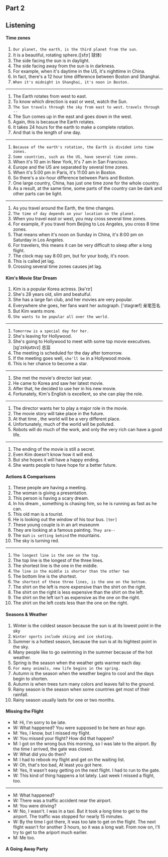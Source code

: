## Part 2

## Listening

#### Time zones

1. `Our planet, the earth, is the third planet from the sun`.
2. It is a beautiful, rotating sphere.([sfɪr] 球体)
3. The side facing the sun is in daylight.
4. The side facing away from the sun is in darkness.
5. For example, when it's daytime in the US, it's nighttime in China.
6. In fact, there's a 12 hour time difference between Boston and Shanghai.
7. `When it's midnight in Shanghai, it's noon in Boston.`

---

1. The Earth rotates from west to east.
2. To know which direction is east or west, watch the Sun.
3. `The Sun travels through the sky from east to west.` `travels through --`
4. The Sun comes up in the east and goes down in the west.
5. Again, this is becasue the Earth rotates.
6. It takes 24 hours for the earth to make a complete rotation.
7. And that is the length of one day.

---

1. `Because of the earth's rotation, the Earth is divided into time zones.`
2. `Some countries, such as the US, have several time zones.`
3. When it's 10 am in New York, It's 7 am in San Francisco.
4. Europe and the US are separated by several time zones.
5. When it's 5:00 pm in Paris, it's 11:00 am in Boston.
6. So there's a six-hour difference between Paris and Boston.
7. One large country, China, has just one time zone for the whole country.
8. As a result, at the same time, some parts of the country can be dark and other parts can be light.

---

1. As you travel around the Earth, the time changes.
2. `The time of day depends on your location on the planet.`
3. When you travel east or west, you may cross several time zones.
4. For example, if you travel from Beijing to Los Angeles, you cross 8 time zones.
5. That means when it's noon on Sunday in China, it's 8:00 pm on Saturday in Los Angeles.
6. For travelers, this means it can be very difficult to sleep after a long flight.
7. The clock may say 8:00 pm, but for your body, it's noon.
8. This is called jet lag.
9. Crossing several time zones causes jet lag.

#### Kim's Movie Star Dream

1. Kim is a popular Korea actress. [kə'rɪr]
2. She's 28 years old, slim and beatuiful.
3. She has a large fan club, and her movies are very popular.
4. Everywhere she goes, her fans want her autograph. ['ɔtəɡræf] 亲笔签名
5. But Kim wants more.
6. `She wants to be popular all over the world.`

---

1. `Tomorrow is a special day for her.`
2. She's leaving for Hollywood.
3. She's going to Hollywood to meet with some top movie executives. [ɪg'zɛkjʊtɪvz] 总监
4. The meeting is scheduled for the day after tomorrow.
5. If the meeting goes well, `she'll be` in a Hollywood movie.
6. This is her chance to become a star.

---

1. She met the movie's director last year.
2. He came to Korea and saw her latest movie.
3. After that, he decided to use her in his new movie.
4. Fortunately, Kim's English is excellent, so she can play the role.

---

1. The director wants her to play a major role in the movie.
2. The movie story will take place in the future.
3. At that time , the world will be a very different place.
4. Unfortunately, much of the world will be polluted.
5. Robots will do much of the work, and only the very rich can have a good life.

---

1. The ending of the movie is still a secret.
2. Even Kim doesn't know how it will end.
3. But she hopes it will have a happy ending.
4. She wants people to have hope for a better future.

#### Actions & Comparisons

1. These people are having a meeting.
2. The woman is giving a presentation.
3. This person is having a scary dream.
4. In his dream , something is chasing him, so he is running as fast as he can.
5. This old man is a tourist.
6. He is looking out the window of his tour bus. `[tʊr]`
7. These young couple is in an art museunm
8. They are looking at a famous painting. `They are--`
9. The sun `is setting behind` the mountains.
10. The sky is turning red.

---

1. `The longest line is the one on the top.`
2. The top line is the longest of the three lines.
3. The shortest line is the one in the middle.
4. `The line in the middle is shorter than the other two`
5. The bottom line is the shortest.
6. `The shortest of these three lines, is the one on the bottom.`
7. The shirt on the left is more expensive than the shirt on the right.
8. The shirt on the right is less expensive than the shirt on the left.
9. The shirt on the left isn't as expensive as the one on the right.
10. The shirt on the left costs less than the one on the right.

#### Seasons & Weather

1. Winter is the coldest season because the sun is at its lowest point in the sky
2. `Winter sports include skiing and ice skating.`
3. Summer is a hottest season, because the sun is at its hightest point in the sky.
4. Many people like to go swimming in the summer because of the hot weather.
5. Spring is the season when the weather gets warmer each day.
6. `For many animals, new life begins in the spring.`
7. Autumn is the season when the weather begins to cool and the days begin to shorten.
8. Autumn is when trees turn many colors and leaves fall to the ground.
9. Rainy season is the season when some countries get most of their rainfall.
10. Rainy season usually lasts for one or two months.

#### Missing the Flight

- M: Hi, I'm sorry to be late.
- W: What happened? You were supposed to be here an hour ago.
- M: Yes, I know, but I missed my flight.
- W: You missed your flight? How did that happen?
- M: I got on the wrong bus this morning, so I was late to the airport. By the time I arrived, the gate was closed.
- W: What did you do then?
- M: I had to rebook my flight and get on the waiting list.
- W: Oh, that's too bad, At least you got here.
- M: Yes, It wasn't easy getting on the next flight. I had to run to the gate.
- W: This kind of thing happens a lot lately. Last week I missed a flight, too.

---

- M: What happened?
- W: There was a traffic accident near the airport.
- M: You were driving?
- W: No, I wasn't. I was in a taxi. But it took a long time to get to the airport. The traffic was stopped for nearly 15 minutes.
- W: By the time I got there, It was too late to get on the flight. The next flight wasn't for another 3 hours, so it was a long wait. From now on, I'll try to get to the ariport much earlier.
- M: Me too.

#### A Going Away Party
